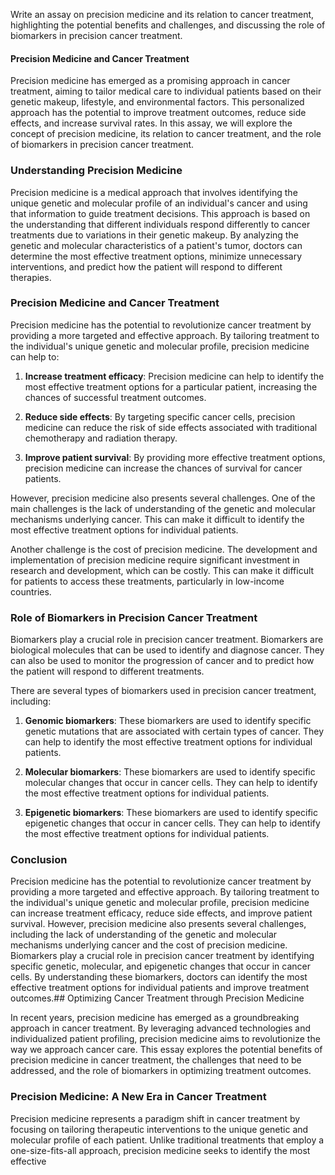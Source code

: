 Write an assay on precision medicine and its relation to cancer treatment, highlighting the potential benefits and challenges, and discussing the role of biomarkers in precision cancer treatment.

#### Precision Medicine and Cancer Treatment

Precision medicine has emerged as a promising approach in cancer treatment, aiming to tailor medical care to individual patients based on their genetic makeup, lifestyle, and environmental factors. This personalized approach has the potential to improve treatment outcomes, reduce side effects, and increase survival rates. In this assay, we will explore the concept of precision medicine, its relation to cancer treatment, and the role of biomarkers in precision cancer treatment.

### Understanding Precision Medicine

Precision medicine is a medical approach that involves identifying the unique genetic and molecular profile of an individual's cancer and using that information to guide treatment decisions. This approach is based on the understanding that different individuals respond differently to cancer treatments due to variations in their genetic makeup. By analyzing the genetic and molecular characteristics of a patient's tumor, doctors can determine the most effective treatment options, minimize unnecessary interventions, and predict how the patient will respond to different therapies.

### Precision Medicine and Cancer Treatment

Precision medicine has the potential to revolutionize cancer treatment by providing a more targeted and effective approach. By tailoring treatment to the individual's unique genetic and molecular profile, precision medicine can help to:

1. **Increase treatment efficacy**: Precision medicine can help to identify the most effective treatment options for a particular patient, increasing the chances of successful treatment outcomes.

2. **Reduce side effects**: By targeting specific cancer cells, precision medicine can reduce the risk of side effects associated with traditional chemotherapy and radiation therapy.

3. **Improve patient survival**: By providing more effective treatment options, precision medicine can increase the chances of survival for cancer patients.

However, precision medicine also presents several challenges. One of the main challenges is the lack of understanding of the genetic and molecular mechanisms underlying cancer. This can make it difficult to identify the most effective treatment options for individual patients.

Another challenge is the cost of precision medicine. The development and implementation of precision medicine require significant investment in research and development, which can be costly. This can make it difficult for patients to access these treatments, particularly in low-income countries.

### Role of Biomarkers in Precision Cancer Treatment

Biomarkers play a crucial role in precision cancer treatment. Biomarkers are biological molecules that can be used to identify and diagnose cancer. They can also be used to monitor the progression of cancer and to predict how the patient will respond to different treatments.

There are several types of biomarkers used in precision cancer treatment, including:

1. **Genomic biomarkers**: These biomarkers are used to identify specific genetic mutations that are associated with certain types of cancer. They can help to identify the most effective treatment options for individual patients.

2. **Molecular biomarkers**: These biomarkers are used to identify specific molecular changes that occur in cancer cells. They can help to identify the most effective treatment options for individual patients.

3. **Epigenetic biomarkers**: These biomarkers are used to identify specific epigenetic changes that occur in cancer cells. They can help to identify the most effective treatment options for individual patients.

### Conclusion

Precision medicine has the potential to revolutionize cancer treatment by providing a more targeted and effective approach. By tailoring treatment to the individual's unique genetic and molecular profile, precision medicine can increase treatment efficacy, reduce side effects, and improve patient survival. However, precision medicine also presents several challenges, including the lack of understanding of the genetic and molecular mechanisms underlying cancer and the cost of precision medicine. Biomarkers play a crucial role in precision cancer treatment by identifying specific genetic, molecular, and epigenetic changes that occur in cancer cells. By understanding these biomarkers, doctors can identify the most effective treatment options for individual patients and improve treatment outcomes.## Optimizing Cancer Treatment through Precision Medicine

In recent years, precision medicine has emerged as a groundbreaking approach in cancer treatment. By leveraging advanced technologies and individualized patient profiling, precision medicine aims to revolutionize the way we approach cancer care. This essay explores the potential benefits of precision medicine in cancer treatment, the challenges that need to be addressed, and the role of biomarkers in optimizing treatment outcomes.

### Precision Medicine: A New Era in Cancer Treatment

Precision medicine represents a paradigm shift in cancer treatment by focusing on tailoring therapeutic interventions to the unique genetic and molecular profile of each patient. Unlike traditional treatments that employ a one-size-fits-all approach, precision medicine seeks to identify the most effective
